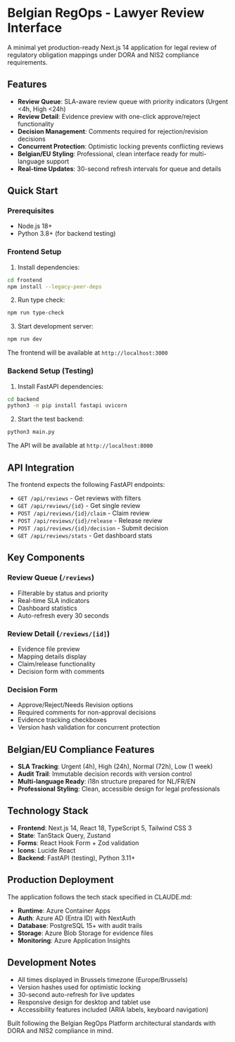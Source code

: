 # Belgian RegOps - Lawyer Review Interface

A minimal yet production-ready Next.js 14 application for legal review of regulatory obligation mappings under DORA and NIS2 compliance requirements.

## Features

- **Review Queue**: SLA-aware review queue with priority indicators (Urgent <4h, High <24h)
- **Review Detail**: Evidence preview with one-click approve/reject functionality
- **Decision Management**: Comments required for rejection/revision decisions
- **Concurrent Protection**: Optimistic locking prevents conflicting reviews
- **Belgian/EU Styling**: Professional, clean interface ready for multi-language support
- **Real-time Updates**: 30-second refresh intervals for queue and details

## Quick Start

### Prerequisites
- Node.js 18+
- Python 3.8+ (for backend testing)

### Frontend Setup

1. Install dependencies:
```bash
cd frontend
npm install --legacy-peer-deps
```

2. Run type check:
```bash
npm run type-check
```

3. Start development server:
```bash
npm run dev
```

The frontend will be available at `http://localhost:3000`

### Backend Setup (Testing)

1. Install FastAPI dependencies:
```bash
cd backend
python3 -m pip install fastapi uvicorn
```

2. Start the test backend:
```bash
python3 main.py
```

The API will be available at `http://localhost:8000`

## API Integration

The frontend expects the following FastAPI endpoints:

- `GET /api/reviews` - Get reviews with filters
- `GET /api/reviews/{id}` - Get single review  
- `POST /api/reviews/{id}/claim` - Claim review
- `POST /api/reviews/{id}/release` - Release review
- `POST /api/reviews/{id}/decision` - Submit decision
- `GET /api/reviews/stats` - Get dashboard stats

## Key Components

### Review Queue (`/reviews`)
- Filterable by status and priority
- Real-time SLA indicators
- Dashboard statistics
- Auto-refresh every 30 seconds

### Review Detail (`/reviews/[id]`)  
- Evidence file preview
- Mapping details display
- Claim/release functionality
- Decision form with comments

### Decision Form
- Approve/Reject/Needs Revision options
- Required comments for non-approval decisions
- Evidence tracking checkboxes
- Version hash validation for concurrent protection

## Belgian/EU Compliance Features

- **SLA Tracking**: Urgent (4h), High (24h), Normal (72h), Low (1 week)
- **Audit Trail**: Immutable decision records with version control
- **Multi-language Ready**: i18n structure prepared for NL/FR/EN
- **Professional Styling**: Clean, accessible design for legal professionals

## Technology Stack

- **Frontend**: Next.js 14, React 18, TypeScript 5, Tailwind CSS 3
- **State**: TanStack Query, Zustand  
- **Forms**: React Hook Form + Zod validation
- **Icons**: Lucide React
- **Backend**: FastAPI (testing), Python 3.11+

## Production Deployment

The application follows the tech stack specified in CLAUDE.md:

- **Runtime**: Azure Container Apps
- **Auth**: Azure AD (Entra ID) with NextAuth
- **Database**: PostgreSQL 15+ with audit trails  
- **Storage**: Azure Blob Storage for evidence files
- **Monitoring**: Azure Application Insights

## Development Notes

- All times displayed in Brussels timezone (Europe/Brussels)
- Version hashes used for optimistic locking
- 30-second auto-refresh for live updates
- Responsive design for desktop and tablet use
- Accessibility features included (ARIA labels, keyboard navigation)

Built following the Belgian RegOps Platform architectural standards with DORA and NIS2 compliance in mind.